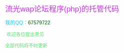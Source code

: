 <p>
	<p style="color:#333333;font-family:Helvetica, arial, freesans, clean, sans-serif;font-size:15px;">
		<span style="color:#CC33E5;font-size:24px;">流光wap论坛程序(php)的托管代码</span>
	</p>
	<p style="color:#333333;font-family:Helvetica, arial, freesans, clean, sans-serif;font-size:15px;">
		<span style="font-size:16px;color:#00D5FF;">我的QQ：<span style="color:#006600;">67579722</span></span>
	</p>
	<p style="color:#333333;font-family:Helvetica, arial, freesans, clean, sans-serif;font-size:15px;">
		<span style="color:#60D978;">&nbsp;欢迎各位提出意见</span>
	</p>
	<p style="color:#333333;font-family:Helvetica, arial, freesans, clean, sans-serif;font-size:15px;">
		<span style="color:#60D978;">全部代码将不时更新</span>
	</p>
</p>
<p>
	<br />
</p>
